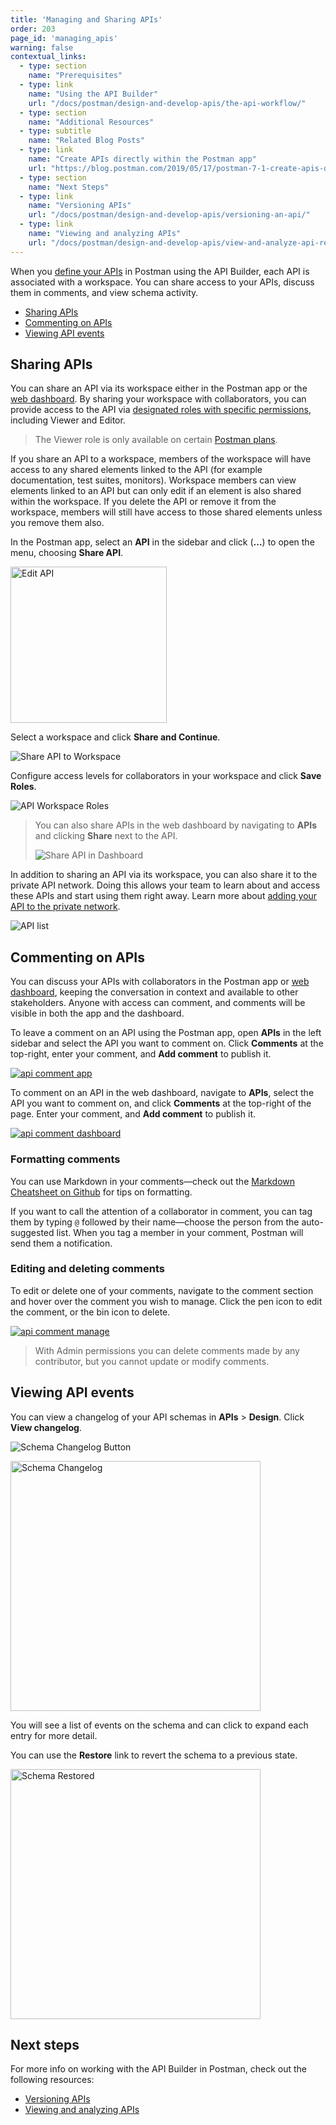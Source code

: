 ```yaml
---
title: 'Managing and Sharing APIs'
order: 203
page_id: 'managing_apis'
warning: false
contextual_links:
  - type: section
    name: "Prerequisites"
  - type: link
    name: "Using the API Builder"
    url: "/docs/postman/design-and-develop-apis/the-api-workflow/"
  - type: section
    name: "Additional Resources"
  - type: subtitle
    name: "Related Blog Posts"
  - type: link
    name: "Create APIs directly within the Postman app"
    url: "https://blog.postman.com/2019/05/17/postman-7-1-create-apis-directly-within-the-postman-app/"
  - type: section
    name: "Next Steps"
  - type: link
    name: "Versioning APIs"
    url: "/docs/postman/design-and-develop-apis/versioning-an-api/"
  - type: link
    name: "Viewing and analyzing APIs"
    url: "/docs/postman/design-and-develop-apis/view-and-analyze-api-reports/"
---
```


When you [define your APIs](/docs/postman/design-and-develop-apis/the-api-workflow/) in Postman using the API Builder, each API is associated with a workspace. You can share access to your APIs, discuss them in comments, and view schema activity.

- [Sharing APIs](#sharing-apis)
- [Commenting on APIs](#commenting-on-apis)
- [Viewing API events](#viewing-api-events)

## Sharing APIs

You can share an API via its workspace either in the Postman app or the [web dashboard](https://app.getpostman.com/dashboard). By sharing your workspace with collaborators, you can provide access to the API via [designated roles with specific permissions](/docs/postman/collaboration/roles-and-permissions/), including Viewer and Editor.

> The Viewer role is only available on certain [Postman plans](https://www.postman.com/pricing).

If you share an API to a workspace, members of the workspace will have access to any shared elements linked to the API (for example documentation, test suites, monitors). Workspace members can view elements linked to an API but can only edit if an element is also shared within the workspace. If you delete the API or remove it from the workspace, members will still have access to those shared elements unless you remove them also.

In the Postman app, select an __API__ in the sidebar and click (__...__) to open the menu, choosing **Share API**.

<img alt="Edit API" src="https://assets.postman.com/postman-docs/api-edit-options.jpg" width="250px"/>

Select a workspace and click __Share and Continue__.

![Share API to Workspace](https://assets.postman.com/postman-docs/share-api-to-workspace.jpg)

Configure access levels for collaborators in your workspace and click __Save Roles__.

![API Workspace Roles](https://assets.postman.com/postman-docs/api-workspace-roles.jpg)

> You can also share APIs in the web dashboard by navigating to __APIs__ and clicking __Share__ next to the API.
>
> ![Share API in Dashboard](https://assets.postman.com/postman-docs/share-api-dashboard.jpg)

In addition to sharing an API via its workspace, you can also share it to the private API network. Doing this allows your team to learn about and access these APIs and start using them right away. Learn more about [adding your API to the private network](/docs/postman/collaboration/adding-private-network/).

![API list](https://assets.postman.com/postman-docs/privNetworkAPIlist.png)

## Commenting on APIs

You can discuss your APIs with collaborators in the Postman app or [web dashboard](https://app.getpostman.com), keeping the conversation in context and available to other stakeholders. Anyone with access can comment, and comments will be visible in both the app and the dashboard.

To leave a comment on an API using the Postman app, open __APIs__ in the left sidebar and select the API you want to comment on. Click **Comments** at the top-right, enter your comment, and **Add comment** to publish it.

[![api comment app](https://assets.postman.com/postman-docs/apicommentapp.gif)](https://assets.postman.com/postman-docs/apicommentapp.gif)

To comment on an API in the web dashboard, navigate to __APIs__, select the API you want to comment on, and click **Comments** at the top-right of the page. Enter your comment, and **Add comment** to publish it.

[![api comment dashboard](https://assets.postman.com/postman-docs/apicommentdashboard.gif)](https://assets.postman.com/postman-docs/apicommentdashboard.gif)

### Formatting comments

You can use Markdown in your comments—check out the [Markdown Cheatsheet on Github](https://github.com/adam-p/markdown-here/wiki/Markdown-Cheatsheet) for tips on formatting.

If you want to call the attention of a collaborator in comment, you can tag them by typing `@` followed by their name—choose the person from the auto-suggested list. When you tag a member in your comment, Postman will send them a notification.

### Editing and deleting comments

To edit or delete one of your comments, navigate to the comment section and hover over the comment you wish to manage. Click the pen icon to edit the comment, or the bin icon to delete.

[![api comment manage](https://assets.postman.com/postman-docs/apicommentmanage.png)](https://assets.postman.com/postman-docs/apicommentmanage.png)

> With Admin permissions you can delete comments made by any contributor, but you cannot update or modify comments.

## Viewing API events

You can view a changelog of your API schemas in __APIs__ &gt; __Design__. Click **View changelog**.

![Schema Changelog Button](https://assets.postman.com/postman-docs/schema-changelog-button.jpg)

<img alt="Schema Changelog" src="https://assets.postman.com/postman-docs/schema-changelog-list.jpg" width="400px"/>

You will see a list of events on the schema and can click to expand each entry for more detail.

You can use the __Restore__ link to revert the schema to a previous state.

<img alt="Schema Restored" src="https://assets.postman.com/postman-docs/schema-restored.jpg" width="400px"/>

## Next steps

For more info on working with the API Builder in Postman, check out the following resources:

- [Versioning APIs](/docs/postman/design-and-develop-apis/versioning-an-api/)
- [Viewing and analyzing APIs](/docs/postman/design-and-develop-apis/view-and-analyze-api-reports/)
